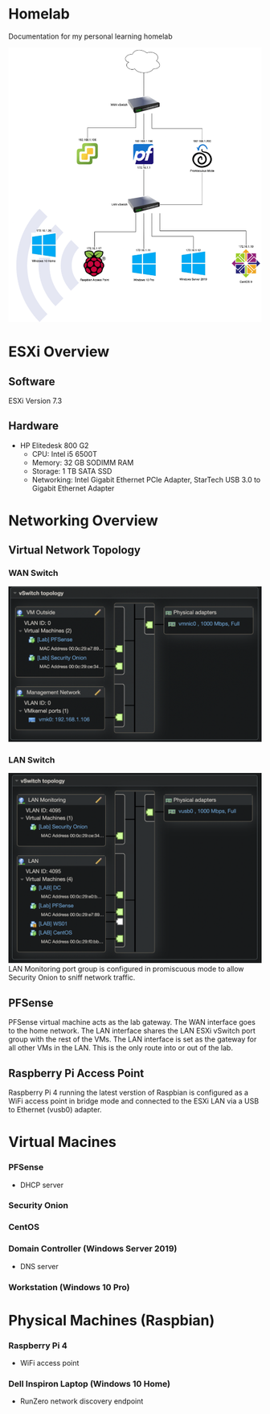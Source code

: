 # Homelab
Documentation for my personal learning homelab

![Lab network diagram](https://github.com/cb549/Homelab/raw/main/ESXi/Diagrams/Untitled%20Diagram.drawio.png)

# ESXi Overview

## Software
ESXi Version 7.3

## Hardware
- HP Elitedesk 800 G2
	- CPU: Intel i5 6500T
	- Memory: 32 GB SODIMM RAM
	- Storage: 1 TB SATA SSD
	- Networking: Intel Gigabit Ethernet PCIe Adapter, StarTech USB 3.0 to Gigabit Ethernet Adapter

# Networking Overview

## Virtual Network Topology

### WAN Switch
![WAN Diagram](https://github.com/cb549/Homelab/raw/main/ESXi/Diagrams/vSwitch0.png)

### LAN Switch
![LAN Diagram](https://github.com/cb549/Homelab/raw/main/ESXi/Diagrams/LAN.png)
LAN Monitoring port group is configured in promiscuous mode to allow Security Onion to sniff network traffic.

## PFSense

PFSense virtual machine acts as the lab gateway. The WAN interface goes to the home network. The LAN interface shares the LAN
ESXi vSwitch port group with the rest of the VMs. The LAN interface is set as the gateway for all other VMs in the LAN. This is the only route into or out of the lab. 

## Raspberry Pi Access Point

Raspberry Pi 4 running the latest verstion of Raspbian is configured as a WiFi access point in bridge mode and connected to the ESXi LAN via a USB to Ethernet (vusb0) adapter.

# Virtual Macines
### PFSense
- DHCP server

### Security Onion

### CentOS

### Domain Controller (Windows Server 2019)
- DNS server

### Workstation (Windows 10 Pro)

# Physical Machines (Raspbian)
### Raspberry Pi 4
- WiFi access point

### Dell Inspiron Laptop (Windows 10 Home)
- RunZero network discovery endpoint
